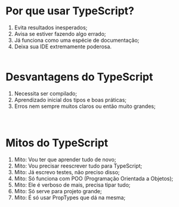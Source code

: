 # Por que usar TypeScript?
1. Evita resultados inesperados;
2. Avisa se estiver fazendo algo errado;
3. Já funciona como uma espécie de documentação;
4. Deixa sua IDE extremamente poderosa.<br/><br/>

# Desvantagens do TypeScript
1. Necessita ser compilado;
2. Aprendizado inicial dos tipos e boas práticas;
3. Erros nem sempre muitos claros ou então muito grandes;<br/><br/><br/>

# Mitos do TypeScript
1. Mito: Vou ter que aprender tudo de novo;
2. Mito: Vou precisar reescrever tudo para TypeScript;
3. Mito: Já escrevo testes, não preciso disso;
4. Mito: Só funciona com POO (Programação Orientada a Objetos);
5. Mito: Ele é verboso de mais, precisa tipar tudo;
6. Mito: Só serve para projeto grande;
7. Mito: É só usar PropTypes que dá na mesma;